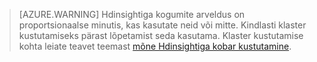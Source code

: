 

> [AZURE.WARNING] Hdinsightiga kogumite arveldus on proportsionaalse minutis, kas kasutate neid või mitte. Kindlasti klaster kustutamiseks pärast lõpetamist seda kasutama. Klaster kustutamise kohta leiate teavet teemast [mõne Hdinsightiga kobar kustutamine](../articles/hdinsight/hdinsight-delete-cluster.md).

